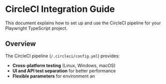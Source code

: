 # CircleCI Integration Guide

This document explains how to set up and use the CircleCI pipeline for your Playwright TypeScript project.

## Overview

The CircleCI pipeline (`/.circleci/config.yml`) provides:
- **Cross-platform testing** (Linux, Windows, macOS)
- **UI and API test separation** for better performance
- **Flexible parameters** for environment an